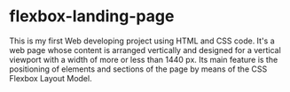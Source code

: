 # flexbox-landing-page
This is my first Web developing project using HTML and CSS code. It's a web page whose content is arranged vertically and designed for a vertical viewport with a width of more or less than 1440 px. Its main feature is the positioning of elements and sections of the page by means of the CSS Flexbox Layout Model.
